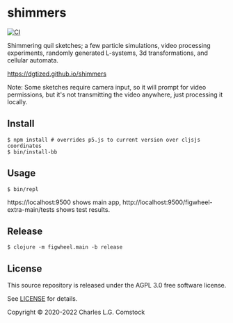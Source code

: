 # shimmers

[![CI](https://github.com/dgtized/shimmers/actions/workflows/test.yml/badge.svg?branch=master)](https://github.com/dgtized/shimmers/actions/workflows/test.yml)

Shimmering quil sketches; a few particle simulations, video processing
experiments, randomly generated L-systems, 3d transformations, and cellular
automata.

https://dgtized.github.io/shimmers

Note: Some sketches require camera input, so it will prompt for video
permissions, but it's not transmitting the video anywhere, just processing it
locally.

## Install

    $ npm install # overrides p5.js to current version over cljsjs coordinates
    $ bin/install-bb

## Usage

    $ bin/repl

https://localhost:9500 shows main app,
http://localhost:9500/figwheel-extra-main/tests shows test results.

## Release

    $ clojure -m figwheel.main -b release

## License

This source repository is released under the AGPL 3.0 free software license.

See [LICENSE](LICENSE) for details.

Copyright © 2020-2022 Charles L.G. Comstock
